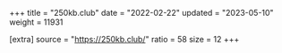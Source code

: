 +++
title = "250kb.club"
date = "2022-02-22"
updated = "2023-05-10"
weight = 11931

[extra]
source = "https://250kb.club/"
ratio = 58
size = 12
+++
